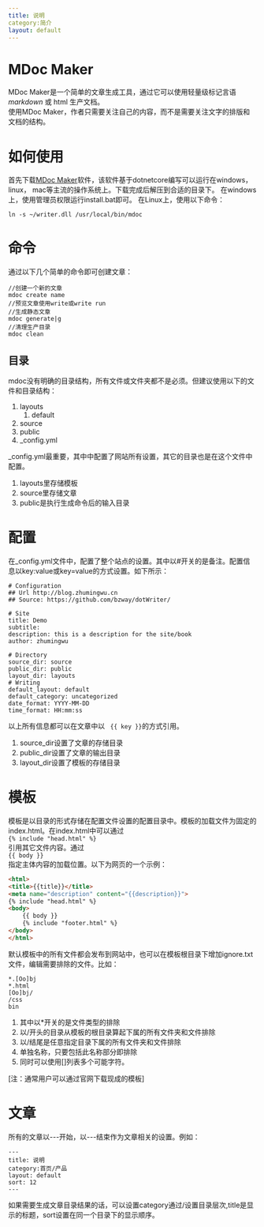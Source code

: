 ```yaml
---
title: 说明
category:简介
layout: default
---
```

# MDoc Maker
MDoc Maker是一个简单的文章生成工具，通过它可以使用轻量级标记言语*markdown* 或 html 生产文档。  
使用MDoc Maker，作者只需要关注自己的内容，而不是需要关注文字的排版和文档的结构。

# 如何使用
首先下载[MDoc Maker](http://blog.zhumingwu.cn/MDoc.Zip)软件，该软件基于dotnetcore编写可以运行在windows， linux， mac等主流的操作系统上。下载完成后解压到合适的目录下。
在windows上，使用管理员权限运行install.bat即可。
在Linux上，使用以下命令：
```shell
ln -s ~/writer.dll /usr/local/bin/mdoc
```


# 命令
通过以下几个简单的命令即可创建文章：
```
//创建一个新的文章
mdoc create name
//预览文章使用write或write run
//生成静态文章
mdoc generate|g
//清理生产目录
mdoc clean
```
## 目录
mdoc没有明确的目录结构，所有文件或文件夹都不是必须。但建议使用以下的文件和目录结构：   
1. layouts   
   1. default   
1. source   
1. public  
1. _config.yml

_config.yml最重要，其中中配置了网站所有设置，其它的目录也是在这个文件中配置。
1. layouts里存储模板
1. source里存储文章
1. public是执行生成命令后的输入目录

# 配置
在_config.yml文件中，配置了整个站点的设置。其中以#开关的是备注。配置信息以key:value或key=value的方式设置。如下所示：
```
# Configuration
## Url http://blog.zhumingwu.cn
## Source: https://github.com/bzway/dotWriter/

# Site
title: Demo
subtitle:
description: this is a description for the site/book
author: zhumingwu

# Directory
source_dir: source
public_dir: public
layout_dir: layouts
# Writing
default_layout: default
default_category: uncategorized
date_format: YYYY-MM-DD
time_format: HH:mm:ss
```
以上所有信息都可以在文章中以 <code> {{ key }}</code>的方式引用。
1. source_dir设置了文章的存储目录
1. public_dir设置了文章的输出目录
1. layout_dir设置了模板的存储目录

# 模板
模板是以目录的形式存储在配置文件设置的配置目录中。模板的加载文件为固定的index.html。在index.html中可以通过   
<code>{% include "head.html" %}</code>   
引用其它文件内容。通过   
<code>{{ body }}</code>   
指定主体内容的加载位置。以下为网页的一个示例：
```html
<html>
<title>{{title}}</title>
<meta name="description" content="{{description}}">
{% include "head.html" %}
<body>
    {{ body }}
    {% include "footer.html" %}
</body>
</html>
```
默认模板中的所有文件都会发布到网站中，也可以在模板根目录下增加ignore.txt文件，编辑需要排除的文件。比如：
```
*.[Oo]bj
*.html
[Oo]bj/
/css
bin
```
1. 其中以*开关的是文件类型的排除
1. 以/开头的目录从模板的根目录算起下属的所有文件夹和文件排除
1. 以/结尾是任意指定目录下属的所有文件夹和文件排除
1. 单独名称，只要包括此名称部分即排除
1. 同时可以使用[]列表多个可能字符。

[注：通常用户可以通过官网下载现成的模板]
# 文章
所有的文章以---开始，以---结束作为文章相关的设置。例如：
```
---
title: 说明
category:首页/产品
layout: default
sort: 12
---
```
如果需要生成文章目录结果的话，可以设置category通过/设置目录层次,title是显示的标题，sort设置在同一个目录下的显示顺序。


       

